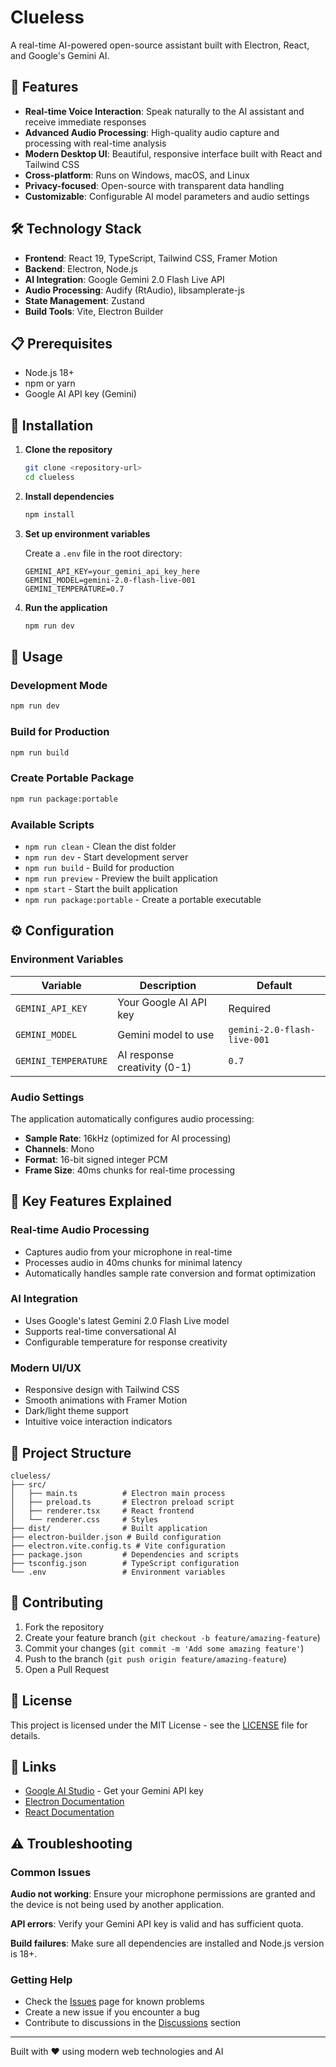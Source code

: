 # Clueless

A real-time AI-powered open-source assistant built with Electron, React, and Google's Gemini AI.

## 🚀 Features

- **Real-time Voice Interaction**: Speak naturally to the AI assistant and receive immediate responses
- **Advanced Audio Processing**: High-quality audio capture and processing with real-time analysis
- **Modern Desktop UI**: Beautiful, responsive interface built with React and Tailwind CSS
- **Cross-platform**: Runs on Windows, macOS, and Linux
- **Privacy-focused**: Open-source with transparent data handling
- **Customizable**: Configurable AI model parameters and audio settings

## 🛠️ Technology Stack

- **Frontend**: React 19, TypeScript, Tailwind CSS, Framer Motion
- **Backend**: Electron, Node.js
- **AI Integration**: Google Gemini 2.0 Flash Live API
- **Audio Processing**: Audify (RtAudio), libsamplerate-js
- **State Management**: Zustand
- **Build Tools**: Vite, Electron Builder

## 📋 Prerequisites

- Node.js 18+ 
- npm or yarn
- Google AI API key (Gemini)

## 🔧 Installation

1. **Clone the repository**
   ```bash
   git clone <repository-url>
   cd clueless
   ```

2. **Install dependencies**
   ```bash
   npm install
   ```

3. **Set up environment variables**
   
   Create a `.env` file in the root directory:
   ```env
   GEMINI_API_KEY=your_gemini_api_key_here
   GEMINI_MODEL=gemini-2.0-flash-live-001
   GEMINI_TEMPERATURE=0.7
   ```

4. **Run the application**
   ```bash
   npm run dev
   ```

## 🚀 Usage

### Development Mode
```bash
npm run dev
```

### Build for Production
```bash
npm run build
```

### Create Portable Package
```bash
npm run package:portable
```

### Available Scripts

- `npm run clean` - Clean the dist folder
- `npm run dev` - Start development server
- `npm run build` - Build for production
- `npm run preview` - Preview the built application
- `npm start` - Start the built application
- `npm run package:portable` - Create a portable executable

## ⚙️ Configuration

### Environment Variables

| Variable | Description | Default |
|----------|-------------|---------|
| `GEMINI_API_KEY` | Your Google AI API key | Required |
| `GEMINI_MODEL` | Gemini model to use | `gemini-2.0-flash-live-001` |
| `GEMINI_TEMPERATURE` | AI response creativity (0-1) | `0.7` |

### Audio Settings

The application automatically configures audio processing:
- **Sample Rate**: 16kHz (optimized for AI processing)
- **Channels**: Mono
- **Format**: 16-bit signed integer PCM
- **Frame Size**: 40ms chunks for real-time processing

## 🎯 Key Features Explained

### Real-time Audio Processing
- Captures audio from your microphone in real-time
- Processes audio in 40ms chunks for minimal latency
- Automatically handles sample rate conversion and format optimization

### AI Integration
- Uses Google's latest Gemini 2.0 Flash Live model
- Supports real-time conversational AI
- Configurable temperature for response creativity

### Modern UI/UX
- Responsive design with Tailwind CSS
- Smooth animations with Framer Motion
- Dark/light theme support
- Intuitive voice interaction indicators

## 📁 Project Structure

```
clueless/
├── src/
│   ├── main.ts          # Electron main process
│   ├── preload.ts       # Electron preload script
│   ├── renderer.tsx     # React frontend
│   └── renderer.css     # Styles
├── dist/                # Built application
├── electron-builder.json # Build configuration
├── electron.vite.config.ts # Vite configuration
├── package.json         # Dependencies and scripts
├── tsconfig.json        # TypeScript configuration
└── .env                 # Environment variables
```

## 🤝 Contributing

1. Fork the repository
2. Create your feature branch (`git checkout -b feature/amazing-feature`)
3. Commit your changes (`git commit -m 'Add some amazing feature'`)
4. Push to the branch (`git push origin feature/amazing-feature`)
5. Open a Pull Request

## 📝 License

This project is licensed under the MIT License - see the [LICENSE](LICENSE) file for details.

## 🔗 Links

- [Google AI Studio](https://aistudio.google.com/) - Get your Gemini API key
- [Electron Documentation](https://www.electronjs.org/docs)
- [React Documentation](https://react.dev/)

## ⚠️ Troubleshooting

### Common Issues

**Audio not working**: Ensure your microphone permissions are granted and the device is not being used by another application.

**API errors**: Verify your Gemini API key is valid and has sufficient quota.

**Build failures**: Make sure all dependencies are installed and Node.js version is 18+.

### Getting Help

- Check the [Issues](../../issues) page for known problems
- Create a new issue if you encounter a bug
- Contribute to discussions in the [Discussions](../../discussions) section

---

Built with ❤️ using modern web technologies and AI